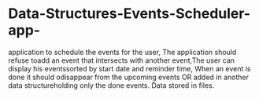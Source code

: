 # Data-Structures-Events-Scheduler-app-
application to schedule the events for the user, The application should refuse toadd an event that intersects with another event,The user can display his eventssorted by start date and reminder time, When an event is done it should odisappear from the upcoming events OR added in another data structureholding only the done events. Data stored in files.

